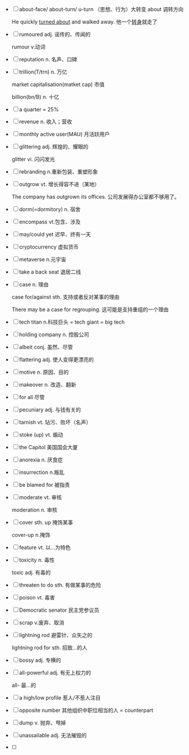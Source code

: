 - [ ] about-face/ about-turn/ u-turn	（思想、行为）大转变	about 调转方向

    He quickly <u>turned about</u> and walked away. 他一个<u>转身</u>就走了

- [ ] rumoured  adj. 谣传的、传闻的

    rumour v.动词

- [ ] reputation n. 名声、口碑

- [ ] trillion(T/trn) n. 万亿

    market capitalisation(matket cap) 市值

    billion(bn/B) n. 十亿

- [ ] a quarter = 25%

- [ ] revenue n. 收入；营收

- [ ] monthly active user(MAU) 月活跃用户

- [ ] glittering adj. 辉煌的、耀眼的

    glitter vi. 闪闪发光

- [ ] rebranding n.重新包装、重塑形象

- [ ] outgrow vt. 增长得容不进（某地）

    The company has outgrown its  offices. 公司发展得办公室都不够用了。

- [ ] dorm(=dormitory) n. 宿舍

- [ ] encompass vt.包含、涉及

- [ ] may/could yet 迟早、终有一天

- [ ] cryptocurrency 虚拟货币

- [ ] metaverse n.元宇宙

- [ ] take a back seat 退居二线

- [ ] case n. 理由

    case for/against sth.	支持或者反对某事的理由

    There may be a case for regrouping. 这可能是支持重组的一个理由

- [ ] tech titan n.科技巨头    = tech giant = big tech

- [ ] holding company n. 控股公司

- [ ] albeit conj. 虽然、尽管

- [ ] flattering adj. 使人变得更漂亮的

- [ ] motive n. 原因、目的

- [ ] makeover n. 改造、翻新

- [ ] for all 尽管

- [ ] pecuniary adj. 与钱有关的

- [ ] tarnish  vt. 玷污、败坏（名声）

- [ ] stoke (up) vt. 煽动

- [ ] the Capitol 美国国会大厦

- [ ] anorexia n. 厌食症

- [ ] insurrection n.叛乱

- [ ] be blamed for 被指责

- [ ] moderate vt. 审核

    moderation n. 审核

- [ ] cover sth. up 掩饰某事

    cover-up n.掩饰

- [ ] feature vt. 以...为特色

- [ ] toxicity n. 毒性

    toxic adj. 有毒的

- [ ] threaten to do sth. 有做某事的危险

- [ ] poison vt. 毒害

- [ ] Democratic senator 民主党参议员

- [ ] scrap v.废弃、取消

- [ ] lightning rod 避雷针、众矢之的

    lightning rod for sth. 招致...的人

- [ ] bossy adj. 专横的

- [ ] all-powerful adj. 有无上权力的

    all- 最...的

- [ ] a high/low profile 惹人/不惹人注目

- [ ] opposite number 其他组织中职位相当的人 = counterpart

- [ ] dump v. 抛弃、甩掉

- [ ] unassailable adj. 无法摧毁的

- [ ] 